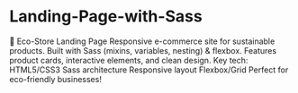 # Landing-Page-with-Sass
🌿 Eco-Store Landing Page Responsive e-commerce site for sustainable products. Built with Sass (mixins, variables, nesting) &amp; flexbox. Features product cards, interactive elements, and clean design.  Key tech:  HTML5/CSS3  Sass architecture  Responsive layout  Flexbox/Grid  Perfect for eco-friendly businesses!
